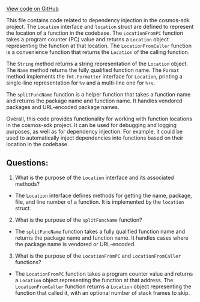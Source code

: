 [View code on GitHub](https://github.com/cosmos/cosmos-sdk/blob/main/depinject/location.go)

This file contains code related to dependency injection in the cosmos-sdk project. The `Location` interface and `location` struct are defined to represent the location of a function in the codebase. The `LocationFromPC` function takes a program counter (PC) value and returns a `Location` object representing the function at that location. The `LocationFromCaller` function is a convenience function that returns the `Location` of the calling function.

The `String` method returns a string representation of the `Location` object. The `Name` method returns the fully qualified function name. The `Format` method implements the `fmt.Formatter` interface for `Location`, printing a single-line representation for `%v` and a multi-line one for `%+v`.

The `splitFuncName` function is a helper function that takes a function name and returns the package name and function name. It handles vendored packages and URL-encoded package names.

Overall, this code provides functionality for working with function locations in the cosmos-sdk project. It can be used for debugging and logging purposes, as well as for dependency injection. For example, it could be used to automatically inject dependencies into functions based on their location in the codebase.
## Questions: 
 1. What is the purpose of the `Location` interface and its associated methods?
- The `Location` interface defines methods for getting the name, package, file, and line number of a function. It is implemented by the `location` struct.

2. What is the purpose of the `splitFuncName` function?
- The `splitFuncName` function takes a fully qualified function name and returns the package name and function name. It handles cases where the package name is vendored or URL-encoded.

3. What is the purpose of the `LocationFromPC` and `LocationFromCaller` functions?
- The `LocationFromPC` function takes a program counter value and returns a `Location` object representing the function at that address. The `LocationFromCaller` function returns a `Location` object representing the function that called it, with an optional number of stack frames to skip.